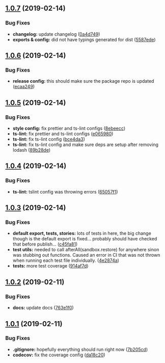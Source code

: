 ## [1.0.7](https://github.com/parkerself22/mui-table/compare/v1.0.6...v1.0.7) (2019-02-14)


### Bug Fixes

* **changelog:** update changelog ([0a4d749](https://github.com/parkerself22/mui-table/commit/0a4d749))
* **exports & config:** did not have typings generated for dist ([5587ede](https://github.com/parkerself22/mui-table/commit/5587ede))

## [1.0.6](https://github.com/parkerself22/mui-table/compare/v1.0.5...v1.0.6) (2019-02-14)


### Bug Fixes

* **release config:** this should make sure the package repo is updated ([ecaa249](https://github.com/parkerself22/mui-table/commit/ecaa249))

## [1.0.5](https://github.com/parkerself22/mui-table/compare/v1.0.4...v1.0.5) (2019-02-14)


### Bug Fixes

* **style config:** fix prettier and ts-lint configs ([8ebeecc](https://github.com/parkerself22/mui-table/commit/8ebeecc))
* **ts-lint:** fix prettier and ts-lint configs ([e065980](https://github.com/parkerself22/mui-table/commit/e065980))
* **ts-lint:** fix ts-lint config ([bce4da3](https://github.com/parkerself22/mui-table/commit/bce4da3))
* **ts-lint:** fix ts-lint config and make sure deps are setup after removing lodash ([89b28de](https://github.com/parkerself22/mui-table/commit/89b28de))


## [1.0.4](https://github.com/parkerself22/mui-table/compare/v1.0.3...v1.0.4) (2019-02-14)


### Bug Fixes

* **ts-lint:** tslint config was throwing errors ([65057f1](https://github.com/parkerself22/mui-table/commit/65057f1))

## [1.0.3](https://github.com/parkerself22/mui-table/compare/v1.0.2...v1.0.3) (2019-02-14)


### Bug Fixes

* **default export, tests, stories:** lots of tests in here, the big change though is the default export is fixed... probably should have checked that before publish... ([c45fa81](https://github.com/parkerself22/mui-table/commit/c45fa81))
* **test utils:** needed to call afterAll(sandbox.restore) for anywhere sinon was stubbing out functions. Caused an error in CI that was not thrown when running each test file individually. ([4e2874a](https://github.com/parkerself22/mui-table/commit/4e2874a))
* **tests:** more test coverage ([914af7d](https://github.com/parkerself22/mui-table/commit/914af7d))

## [1.0.2](https://github.com/parkerself22/mui-table/compare/v1.0.1...v1.0.2) (2019-02-11)


### Bug Fixes

* **docs:** update docs ([763e1f0](https://github.com/parkerself22/mui-table/commit/763e1f0))

## [1.0.1](https://github.com/parkerself22/mui-table/compare/v1.0.0...v1.0.1) (2019-02-11)


### Bug Fixes

* **.gitignore:** hopefully everything should run right now ([7b205cd](https://github.com/parkerself22/mui-table/commit/7b205cd))
* **codecov:** fix the coverage config ([da18c20](https://github.com/parkerself22/mui-table/commit/da18c20))
